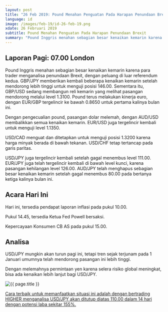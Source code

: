 ```yaml
---
layout: post
title: "26 Feb 2019: Pound Menahan Penguatan Pada Harapan Penundaan Brexit"
language: id
image: /images/feb-19/id-26-feb-19.png
xdate: 26 Februari 2019
subtitle: Pound Menahan Penguatan Pada Harapan Penundaan Brexit
summary: "Pound Inggris menahan sebagian besar kenaikan kemarin karena para trader menganalisa penundaan Brexit, dengan peluang di luar referendum kedua. GBP/JPY memberikan kembali beberapa kenaikan kemarin setelah mendorong lebih tinggi untuk menguji posisi 146.00"
---
```

## Laporan Pagi: 07.00 London

Pound Inggris menahan sebagian besar kenaikan kemarin karena para trader menganalisa penundaan Brexit, dengan peluang di luar referendum kedua. GBP/JPY memberikan kembali beberapa kenaikan kemarin setelah mendorong lebih tinggi untuk menguji posisi 146.00. Sementara itu, GBP/USD sedang membangun reli kemarin yang melihat pasangan mendorong melalui level 1.3100. Pound terus melakukan kinerja euro, dengan EUR/GBP tergelincir ke bawah 0.8650 untuk pertama kalinya bulan ini.

Dengan pengecualian pound, pasangan dolar melemah, dengan AUD/USD membalikkan semua kenaikan kemarin. EUR/USD juga tergelincir kembali untuk menguji level 1.1350.

USD/CAD menguat dan ditetapkan untuk menguji posisi 1.3200 karena harga minyak berada di bawah tekanan. USD/CHF tetap tertancap pada garis paritas.

USD/JPY juga tergelincir kembali setelah gagal menembus level 111.00. EUR/JPY juga telah tergelincir kembali di bawah level kunci, karena pasangan kehilangan level 126.00. AUD/JPY telah menghapus sebagian besar kenaikan kemarin setelah gagal menembus 80.00 pada bertanya ketiga kalinya bulan ini.

## Acara Hari Ini

Hari ini, tersedia pendapat laporan inflasi pada pukul 10.00.

Pukul 14.45, tersedia Ketua Fed Powell bersaksi.

Kepercayaan Konsumen CB AS pada pukul 15.00.

## Analisa

USD/JPY mungkin akan turun pagi ini, tetapi tren sejak terjunam pada 1 Januari umumnya telah mendorong pasangan ini lebih tinggi.

Dengan melemahnya permintaan yen karena selera risiko global meningkat, bisa ada kenaikan lebih lanjut bagi USD/JPY.

<img src="{{ site.url }}/images/feb-19/id-26-feb-19.png" alt="{{ page.title }}" title="{{ page.title }}">

<a href="%LINK%%?currency=USD&market=commodities&underlying=frxXAGUSD&formname=higherlower&duration_amount=14&duration_units=d&amount=10&amount_type=stake&expiry_type=duration&barrier=16.25" target="_blank" rel="noopener noreferrer nofollow">Cara terbaik untuk memanfaatkan situasi ini adalah dengan bertrading HIGHER menganalisa USD/JPY akan ditutup diatas 110.00 dalam 14 hari dengan potensi laba sekitar 155%.</a>
